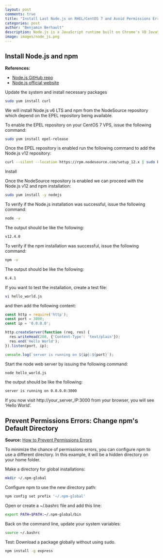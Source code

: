 ```yaml
---
layout: post
comments: true
title: "Install Last Node.js on RHEL/CentOS 7 and Avoid Permissions Errors"
categories: post
author: "Benjamin Berhault"
description: Node.js is a JavaScript runtime built on Chrome's V8 JavaScript engine. As an asynchronous event driven JavaScript runtime, Node is designed to build scalable network applications.
image: images/node_js.png
---
```


## Install Node.js and npm
<b>References:</b>
 * [Node.js GitHub repo](https://github.com/nodesource/distributions)
 * [Node.js official website](https://nodejs.org/en/)

Update the system and install necessary packages
```bash
sudo yum install curl
```

We will install Node.js v6 LTS and npm from the NodeSource repository which depend on the EPEL repository being available.

To enable the EPEL repository on your CentOS 7 VPS, issue the following command:
```bash
sudo yum install epel-release
```

Once the EPEL repository is enabled run the following command to add the Node.js v12 repository:
```bash
curl --silent --location https://rpm.nodesource.com/setup_12.x | sudo bash -
```

Install

Once the NodeSource repository is enabled we can proceed with the Node.js v12 and npm installation:
```bash
sudo yum install -y nodejs
```

To verify if the Node.js installation was successful, issue the following command:
```bash
node -v
```

The output should be like the following:
```bash
v12.4.0
```

To verify if the npm installation was successful, issue the following command:
```bash
npm -v
```

The output should be like the following:
```bash
6.4.1
```

If you want to test the installation, create a test file:
```bash
vi hello_world.js
```

and then add the following content:
```js
const http = require('http');
const port = 3000;
const ip = '0.0.0.0';

http.createServer(function (req, res) {
  res.writeHead(200, {'Content-Type': 'text/plain'});
  res.end('Hello World');
}).listen(port, ip);

console.log(`server is running on ${ip}:${port}`);
```

Start the node web server by issuing the following command:
```bash
node hello_world.js
```

the output should be like the following:
```bash
server is running on 0.0.0.0:3000
```

If you now visit http://your_server_IP:3000 from your browser, you will see ‘Hello World’.

## Prevent Permissions Errors: Change npm's Default Directory
<b>Source:</b> [How to Prevent Permissions Errors](https://docs.npmjs.com/getting-started/fixing-npm-permissions)

To minimize the chance of permissions errors, you can configure npm to use a different directory. In this example, it will be a hidden directory on your home folder.

Make a directory for global installations:
```bash
mkdir ~/.npm-global
```

Configure npm to use the new directory path:
```bash
npm config set prefix '~/.npm-global'
```

Open or create a ~/.bashrc file and add this line:
```bash
export PATH=$PATH:~/.npm-global/bin
```
Back on the command line, update your system variables:
```bash
source ~/.bashrc
```
Test: Download a package globally without using sudo.
```bash
npm install -g express
```
